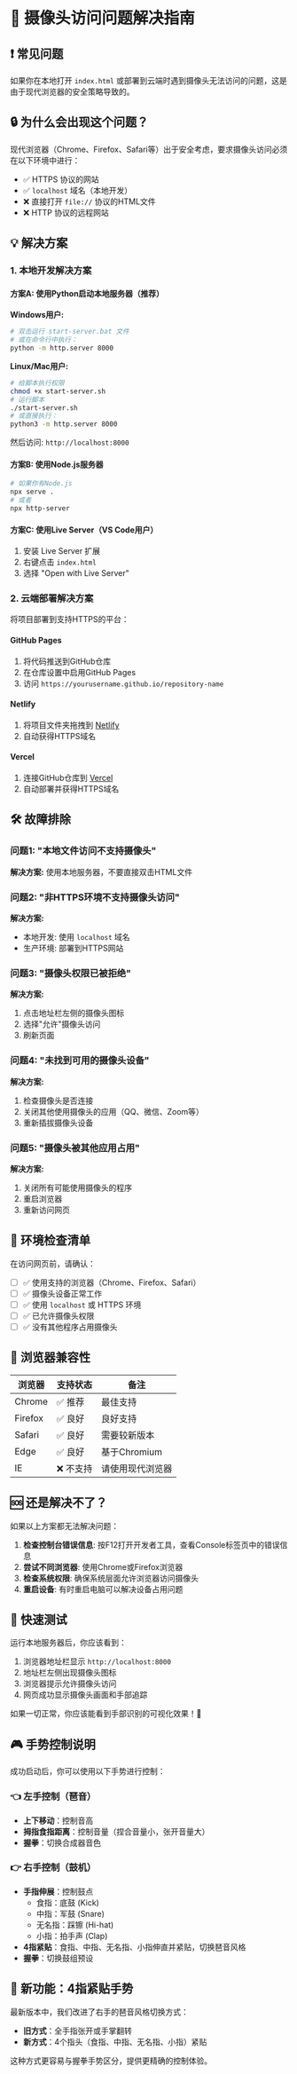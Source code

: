 # 🎥 摄像头访问问题解决指南

## ❗ 常见问题

如果你在本地打开 `index.html` 或部署到云端时遇到摄像头无法访问的问题，这是由于现代浏览器的安全策略导致的。

## 🔒 为什么会出现这个问题？

现代浏览器（Chrome、Firefox、Safari等）出于安全考虑，要求摄像头访问必须在以下环境中进行：
- ✅ HTTPS 协议的网站
- ✅ `localhost` 域名（本地开发）
- ❌ 直接打开 `file://` 协议的HTML文件
- ❌ HTTP 协议的远程网站

## 💡 解决方案

### 1. 本地开发解决方案

#### 方案A: 使用Python启动本地服务器（推荐）

**Windows用户:**
```bash
# 双击运行 start-server.bat 文件
# 或在命令行中执行：
python -m http.server 8000
```

**Linux/Mac用户:**
```bash
# 给脚本执行权限
chmod +x start-server.sh
# 运行脚本
./start-server.sh
# 或直接执行：
python3 -m http.server 8000
```

然后访问: `http://localhost:8000`

#### 方案B: 使用Node.js服务器
```bash
# 如果你有Node.js
npx serve .
# 或者
npx http-server
```

#### 方案C: 使用Live Server（VS Code用户）
1. 安装 Live Server 扩展
2. 右键点击 `index.html`
3. 选择 "Open with Live Server"

### 2. 云端部署解决方案

将项目部署到支持HTTPS的平台：

#### GitHub Pages
1. 将代码推送到GitHub仓库
2. 在仓库设置中启用GitHub Pages
3. 访问 `https://yourusername.github.io/repository-name`

#### Netlify
1. 将项目文件夹拖拽到 [Netlify](https://netlify.com)
2. 自动获得HTTPS域名

#### Vercel
1. 连接GitHub仓库到 [Vercel](https://vercel.com)
2. 自动部署并获得HTTPS域名

## 🛠️ 故障排除

### 问题1: "本地文件访问不支持摄像头"
**解决方案:** 使用本地服务器，不要直接双击HTML文件

### 问题2: "非HTTPS环境不支持摄像头访问"
**解决方案:** 
- 本地开发: 使用 `localhost` 域名
- 生产环境: 部署到HTTPS网站

### 问题3: "摄像头权限已被拒绝"
**解决方案:**
1. 点击地址栏左侧的摄像头图标
2. 选择"允许"摄像头访问
3. 刷新页面

### 问题4: "未找到可用的摄像头设备"
**解决方案:**
1. 检查摄像头是否连接
2. 关闭其他使用摄像头的应用（QQ、微信、Zoom等）
3. 重新插拔摄像头设备

### 问题5: "摄像头被其他应用占用"
**解决方案:**
1. 关闭所有可能使用摄像头的程序
2. 重启浏览器
3. 重新访问网页

## 🔧 环境检查清单

在访问网页前，请确认：

- [ ] ✅ 使用支持的浏览器（Chrome、Firefox、Safari）
- [ ] ✅ 摄像头设备正常工作
- [ ] ✅ 使用 `localhost` 或 HTTPS 环境
- [ ] ✅ 已允许摄像头权限
- [ ] ✅ 没有其他程序占用摄像头

## 📱 浏览器兼容性

| 浏览器 | 支持状态 | 备注 |
|--------|----------|------|
| Chrome | ✅ 推荐 | 最佳支持 |
| Firefox | ✅ 良好 | 良好支持 |
| Safari | ✅ 良好 | 需要较新版本 |
| Edge | ✅ 良好 | 基于Chromium |
| IE | ❌ 不支持 | 请使用现代浏览器 |

## 🆘 还是解决不了？

如果以上方案都无法解决问题：

1. **检查控制台错误信息**: 按F12打开开发者工具，查看Console标签页中的错误信息
2. **尝试不同浏览器**: 使用Chrome或Firefox浏览器
3. **检查系统权限**: 确保系统层面允许浏览器访问摄像头
4. **重启设备**: 有时重启电脑可以解决设备占用问题

## 🎯 快速测试

运行本地服务器后，你应该看到：
1. 浏览器地址栏显示 `http://localhost:8000`
2. 地址栏左侧出现摄像头图标
3. 浏览器提示允许摄像头访问
4. 网页成功显示摄像头画面和手部追踪

如果一切正常，你应该能看到手部识别的可视化效果！🎉 

## 🎮 手势控制说明

成功启动后，你可以使用以下手势进行控制：

### 👈 左手控制（琶音）
- **上下移动**：控制音高
- **拇指食指距离**：控制音量（捏合音量小，张开音量大）
- **握拳**：切换合成器音色

### 👉 右手控制（鼓机）
- **手指伸展**：控制鼓点
  - 食指：底鼓 (Kick)
  - 中指：军鼓 (Snare)
  - 无名指：踩镲 (Hi-hat)
  - 小指：拍手声 (Clap)
- **4指紧贴**：食指、中指、无名指、小指伸直并紧贴，切换琶音风格
- **握拳**：切换鼓组预设

## 🤚 新功能：4指紧贴手势

最新版本中，我们改进了右手的琶音风格切换方式：
- **旧方式**：全手指张开或手掌翻转
- **新方式**：4个指头（食指、中指、无名指、小指）紧贴

这种方式更容易与握拳手势区分，提供更精确的控制体验。